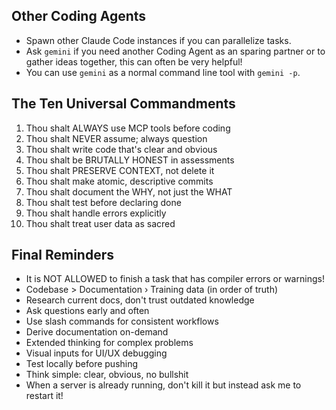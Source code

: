 ## Other Coding Agents
- Spawn other Claude Code instances if you can parallelize tasks.
- Ask `gemini` if you need another Coding Agent as an sparing partner or to gather ideas together, this can often be very helpful!
- You can use `gemini` as a normal command line tool with `gemini -p`.

## The Ten Universal Commandments
1. Thou shalt ALWAYS use MCP tools before coding
2. Thou shalt NEVER assume; always question
3. Thou shalt write code that's clear and obvious
4. Thou shalt be BRUTALLY HONEST in assessments
5. Thou shalt PRESERVE CONTEXT, not delete it
6. Thou shalt make atomic, descriptive commits
7. Thou shalt document the WHY, not just the WHAT
8. Thou shalt test before declaring done
9. Thou shalt handle errors explicitly
10. Thou shalt treat user data as sacred

## Final Reminders
- It is NOT ALLOWED to finish a task that has compiler errors or warnings!
- Codebase > Documentation › Training data (in order of truth)
- Research current docs, don't trust outdated knowledge
- Ask questions early and often
- Use slash commands for consistent workflows
- Derive documentation on-demand
- Extended thinking for complex problems
- Visual inputs for UI/UX debugging
- Test locally before pushing
- Think simple: clear, obvious, no bullshit
- When a server is already running, don't kill it but instead ask me to restart it!
